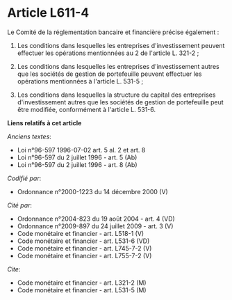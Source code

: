 # Article L611-4

Le Comité de la réglementation bancaire et financière précise également :

1. Les conditions dans lesquelles les entreprises d'investissement peuvent effectuer les opérations mentionnées au 2 de
l'article L. 321-2 ;

2. Les conditions dans lesquelles les entreprises d'investissement autres que les sociétés de gestion de portefeuille peuvent
effectuer les opérations mentionnées à l'article L. 531-5 ;

3. Les conditions dans lesquelles la structure du capital des entreprises d'investissement autres que les sociétés de gestion
de portefeuille peut être modifiée, conformément à l'article L. 531-6.

**Liens relatifs à cet article**

_Anciens textes_:

  - Loi n°96-597 1996-07-02 art. 5 al. 2 et art. 8
  - Loi n°96-597 du 2 juillet 1996 - art. 5 (Ab)
  - Loi n°96-597 du 2 juillet 1996 - art. 8 (Ab)

_Codifié par_:

  - Ordonnance n°2000-1223 du 14 décembre 2000 (V)

_Cité par_:

  - Ordonnance n°2004-823 du 19 août 2004 - art. 4 (VD)
  - Ordonnance n°2009-897 du 24 juillet 2009 - art. 3 (V)
  - Code monétaire et financier - art. L518-1 (V)
  - Code monétaire et financier - art. L531-6 (VD)
  - Code monétaire et financier - art. L745-7-2 (V)
  - Code monétaire et financier - art. L755-7-2 (V)

_Cite_:

  - Code monétaire et financier - art. L321-2 (M)
  - Code monétaire et financier - art. L531-5 (M)
